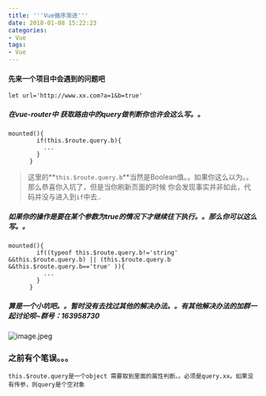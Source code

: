 ```yaml
---
title: '''Vue循序渐进'''
date: 2018-01-08 15:22:23
categories:
- Vue
tags:
- Vue
---
```

#### 先来一个项目中会遇到的问题吧
`let url='http://www.xx.com?a=1&b=true'`
##### 在vue-router中 获取路由中的query做判断你也许会这么写。。
```
mounted(){
        if(this.$route.query.b){
          ...
        }
      }
```

>这里的**`this.$route.query.b`**当然是Boolean值。。如果你这么以为。。那么恭喜你入坑了，但是当你刷新页面的时候 你会发现事实并非如此，代码并没与进入到`if`中去..
##### 如果你的操作是要在某个参数为true的情况下才继续往下执行。。那么你可以这么写。。
```
mounted(){
        if((typeof this.$route.query.b!='string' &&this.$route.query.b) || (this.$route.query.b &&this.$route.query.b=='true' )){
          ...
        }
      }
```

##### 算是一个小坑吧。。暂时没有去找过其他的解决办法。。有其他解决办法的加群一起讨论呗~群号：163958730
![image.jpeg](http://upload-images.jianshu.io/upload_images/5597175-8a1fa71f2569312f.jpeg?imageMogr2/auto-orient/strip%7CimageView2/2/w/1240)

### 之前有个笔误。。。
`this.$route.query是一个object 需要取到里面的属性判断。。必须是query.xx。如果没有传参，则query是个空对象`